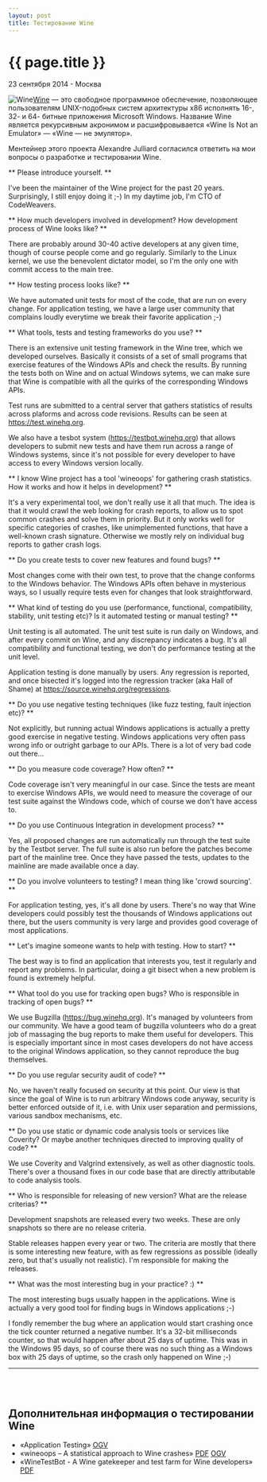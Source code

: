 ```yaml
---
layout: post
title: Тестирование Wine
---
```


{{ page.title }}
================

<p class="meta">23 сентября 2014 - Москва</p>

<img src="http://blog.bronevichok.ru/images/logo-winehq.png" alt="Wine" style="float:left">

[Wine](https://www.winehq.org/about/) — это свободное программное обеспечение,
позволяющее пользователям UNIX-подобных систем архитектуры x86 исполнять
16-, 32- и 64- битные приложения Microsoft Windows.
Название Wine является рекурсивным акронимом и расшифровывается
«Wine Is Not an Emulator» — «Wine — не эмулятор».

Ментейнер этого проекта Alexandre Julliard согласился ответить на
мои вопросы о разработке и тестировании Wine.

** Please introduce yourself. **

I've been the maintainer of the Wine project for the past 20
years. Surprisingly, I still enjoy doing it ;-)
In my daytime job, I'm CTO of CodeWeavers.

** How much developers involved in development?
How development process of Wine looks like? **

There are probably around 30-40 active developers at any given time,
though of course people come and go regularly. Similarly to the Linux
kernel, we use the benevolent dictator model, so I'm the only one with
commit access to the main tree.

** How testing process looks like? **

We have automated unit tests for most of the code, that are run on every
change. For application testing, we have a large user community that
complains loudly everytime we break their favorite application ;-)

** What tools, tests and testing frameworks do you use? **

There is an extensive unit testing framework in the Wine tree, which we
developed ourselves. Basically it consists of a set of small programs
that exercise features of the Windows APIs and check the results. By
running the tests both on Wine and on actual Windows sytems, we can make
sure that Wine is compatible with all the quirks of the corresponding
Windows APIs.

Test runs are submitted to a central server that gathers statistics of
results across plaforms and across code revisions. Results can be seen
at <https://test.winehq.org>.

We also have a tesbot system (<https://testbot.winehq.org>) that allows
developers to submit new tests and have them run across a range of
Windows systems, since it's not possible for every developer to have
access to every Windows version locally.

** I know Wine project has a tool 'wineoops' for gathering crash statistics.
How it works and how it helps in development? **

It's a very experimental tool, we don't really use it all that much. The
idea is that it would crawl the web looking for crash reports, to allow
us to spot common crashes and solve them in priority. But it only works
well for specific categories of crashes, like unimplemented functions,
that have a well-known crash signature.  Otherwise we mostly rely on
individual bug reports to gather crash logs.

** Do you create tests to cover new features and found bugs? **

Most changes come with their own test, to prove that the change conforms
to the Windows behavior. The Windows APIs often behave in mysterious
ways, so I usually require tests even for changes that look
straightforward.

** What kind of testing do you use (performance, functional,
compatibility, stability, unit testing etc)?
Is it automated testing or manual testing? **

Unit testing is all automated. The unit test suite is run daily on
Windows, and after every commit on Wine, and any discrepancy indicates a
bug. It's all compatibility and functional testing, we don't do
performance testing at the unit level.

Application testing is done manually by users. Any regression is
reported, and once bisected it's logged into the regression tracker (aka
Hall of Shame) at <https://source.winehq.org/regressions>.

** Do you use negative testing techniques (like fuzz testing, fault injection etc)? **

Not explicitly, but running actual Windows applications is actually a
pretty good exercise in negative testing. Windows applications very
often pass wrong info or outright garbage to our APIs. There is a lot of
very bad code out there...

** Do you measure code coverage? How often? **

Code coverage isn't very meaningful in our case. Since the tests are
meant to exercise Windows APIs, we would need to measure the coverage of
our test suite against the Windows code, which of course we don't have
access to.

** Do you use Continuous Integration in development process? **

Yes, all proposed changes are run automatically run through the test
suite by the Testbot server. The full suite is also run before the
patches become part of the mainline tree. Once they have passed the
tests, updates to the mainline are made available once a day.

** Do you involve volunteers to testing? I mean thing like 'crowd sourcing'. **

For application testing, yes, it's all done by users. There's no way
that Wine developers could possibly test the thousands of Windows
applications out there, but the users community is very large and
provides good coverage of most applications.

** Let's imagine someone wants to help with testing. How to start? **

The best way is to find an application that interests you, test it
regularly and report any problems. In particular, doing a git bisect
when a new problem is found is extremely helpful.

** What tool do you use for tracking open bugs? Who is responsible in
tracking of open bugs? **

We use Bugzilla (<https://bug.winehq.org>). It's managed by volunteers
from our community. We have a good team of bugzilla volunteers who do a
great job of massaging the bug reports to make them useful for
developers. This is especially important since in most cases developers
do not have access to the original Windows application, so they cannot
reproduce the bug themselves.

** Do you use regular security audit of code? **

No, we haven't really focused on security at this point. Our view is
that since the goal of Wine is to run arbitrary Windows code anyway,
security is better enforced outside of it, i.e. with Unix user
separation and permissions, various sandbox mechanisms, etc.

** Do you use static or dynamic code analysis tools or services like Coverity?
Or maybe another techniques directed to improving quality of code? **

We use Coverity and Valgrind extensively, as well as other diagnostic
tools. There's over a thousand fixes in our code base that are directly
attributable to code analysis tools.

** Who is responsible for releasing of new version?
What are the release criterias? **

Development snapshots are released every two weeks. These are only
snapshots so there are no release criteria.

Stable releases happen every year or two. The criteria are mostly that
there is some interesting new feature, with as few regressions as
possible (ideally zero, but that's usually not realistic). I'm
responsible for making the releases.

** What was the most interesting bug in your practice? :) **

The most interesting bugs usually happen in the applications. Wine is
actually a very good tool for finding bugs in Windows applications ;-)

I fondly remember the bug where an application would start crashing once
the tick counter returned a negative number. It's a 32-bit milliseconds
counter, so that would happen after about 25 days of uptime. This was in
the Windows 95 days, so of course there was no such thing as a Windows
box with 25 days of uptime, so the crash only happened on Wine ;-)

---------------------------------------
<br><br>

## Дополнительная информация о тестировании Wine

- «Application Testing» [OGV](https://ia600603.us.archive.org/21/items/Wineconf2009/pilkaapptest2009-small.ogv)
- «wineoops – A statistical approach to Wine crashes» [PDF](http://people.redhat.com/mstefani/wineoops/wineoops-wineconf2009.pdf) [OGV](http://www.archive.org/download/Wineconf2009/stefaniucwineoops2009.ogv)
- «WineTestBot - A Wine gatekeeper and test farm for Wine developers» [PDF](http://wiki.winehq.org/FOSDEM2013?action=AttachFile&do=get&target=WineConf2013-WTB.pdf)

<br>

<!--
http://newtestbot.winehq.org/
https://code.google.com/p/win16test/
-->
